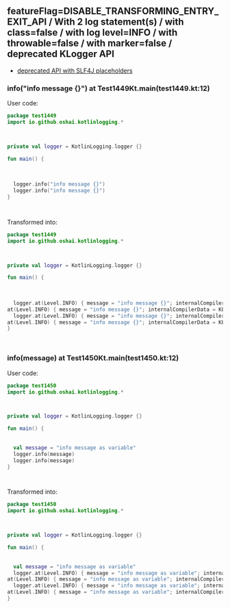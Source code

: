 ## featureFlag=DISABLE_TRANSFORMING_ENTRY_EXIT_API / With 2 log statement(s) / with class=false / with log level=INFO / with throwable=false / with marker=false / deprecated KLogger API

* [deprecated API with SLF4J placeholders](deprecated-slf4j-placeholders.md)

###  info("info message {}") at Test1449Kt.main(test1449.kt:12)

User code:
```kotlin
package test1449
import io.github.oshai.kotlinlogging.*



private val logger = KotlinLogging.logger {}

fun main() {
  
  
  
  logger.info("info message {}")
  logger.info("info message {}")
}




```
  
Transformed into:
```kotlin
package test1449
import io.github.oshai.kotlinlogging.*



private val logger = KotlinLogging.logger {}

fun main() {
  
  
  
  logger.at(Level.INFO) { message = "info message {}"; internalCompilerData = KLoggingEventBuilder.InternalCompilerData(messageTemplate = ""info message {}"", className = "test1449.Test1449Kt", methodName = "main", fileName = "test1449.kt", lineNumber = 12)
at(Level.INFO) { message = "info message {}"; internalCompilerData = KLoggingEventBuilder.InternalCompilerData(messageTemplate = ""info message {}"", className = "test1449.Test1449Kt", methodName = "main", fileName = "test1449.kt", lineNumber = 13)
  logger.at(Level.INFO) { message = "info message {}"; internalCompilerData = KLoggingEventBuilder.InternalCompilerData(messageTemplate = ""info message {}"", className = "test1449.Test1449Kt", methodName = "main", fileName = "test1449.kt", lineNumber = 12)
at(Level.INFO) { message = "info message {}"; internalCompilerData = KLoggingEventBuilder.InternalCompilerData(messageTemplate = ""info message {}"", className = "test1449.Test1449Kt", methodName = "main", fileName = "test1449.kt", lineNumber = 13)
}




```

###  info(message) at Test1450Kt.main(test1450.kt:12)

User code:
```kotlin
package test1450
import io.github.oshai.kotlinlogging.*



private val logger = KotlinLogging.logger {}

fun main() {
  
  
  val message = "info message as variable"
  logger.info(message)
  logger.info(message)
}




```
  
Transformed into:
```kotlin
package test1450
import io.github.oshai.kotlinlogging.*



private val logger = KotlinLogging.logger {}

fun main() {
  
  
  val message = "info message as variable"
  logger.at(Level.INFO) { message = "info message as variable"; internalCompilerData = KLoggingEventBuilder.InternalCompilerData(messageTemplate = "message", className = "test1450.Test1450Kt", methodName = "main", fileName = "test1450.kt", lineNumber = 12)
at(Level.INFO) { message = "info message as variable"; internalCompilerData = KLoggingEventBuilder.InternalCompilerData(messageTemplate = "message", className = "test1450.Test1450Kt", methodName = "main", fileName = "test1450.kt", lineNumber = 13)
  logger.at(Level.INFO) { message = "info message as variable"; internalCompilerData = KLoggingEventBuilder.InternalCompilerData(messageTemplate = "message", className = "test1450.Test1450Kt", methodName = "main", fileName = "test1450.kt", lineNumber = 12)
at(Level.INFO) { message = "info message as variable"; internalCompilerData = KLoggingEventBuilder.InternalCompilerData(messageTemplate = "message", className = "test1450.Test1450Kt", methodName = "main", fileName = "test1450.kt", lineNumber = 13)
}




```
